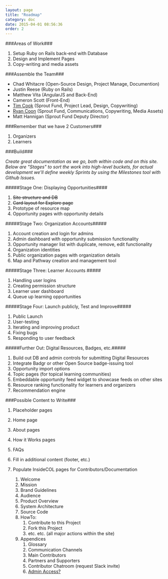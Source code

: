 ```yaml
---
layout: page
title: "Roadmap"
category: doc
date: 2015-04-01 08:56:36
order: 2
---
```


###Areas of Work###

1.  Setup Ruby on Rails back-end with Database
2.  Design and Implement Pages
3.  Copy-writing and media assets

###Assemble the Team###

*   Chad Whitacre (Open-Source Design, Project Manage, Documention)
*   Justin Reese (Ruby on Rails)
*   Matthew Vita (AngularJS and Back-End)
*   Cameron Scott (Front-End)
*   [Tim Cook](mailto:tim@sproutfund.org) (Sprout Fund, Project Lead, Design, Copywriting)
*   [Ryan Coon](mailto:ryan@sproutfund.org) (Sprout Fund, Communications, Copywriting, Media Assets)
*   Matt Hannigan (Sprout Fund Deputy Director)

###Remember that we have 2 Customers###
1. Organizers
2. Learners

###Build###

_Create great documentation as we go, both within code and on this site._
_Below are "Stages" to sort the work into high-level buckets, for actual development we'll define weekly Sprints by using the Milestones tool with Github Issues._


#####Stage One: Displaying Opportunities####

1.  ~~Site structure and DB~~
2.  ~~Card layout for Explore page~~
3.  Prototype of resource map
4.  Opportunity pages with opportunity details

#####Stage Two: Organization Accounts#####

1.  Account creation and login for admins
2.  Admin dashboard with opportunity submission functionality
3.  Opportunity manager list with duplicate, remove, edit functionality
4.  Organization identities
5.  Public organization pages with organization details
6.  Map and Pathway creation and management tool

#####Stage Three: Learner Accounts #####

1.  Handling user logins
2.  Creating permission structure
3.  Learner user dashboard
4.  Queue up learning opportunities

#####Stage Four: Launch publicly, Test and Improve#####

1. Public Launch
2. User-testing
3. Iterating and improving product
4. Fixing bugs
5. Responding to user feedback

#####Further Out: Digital Resources, Badges, etc.#####

1. Build out DB and admin controls for submitting Digital Resources
2. Integrate Badgr or other Open Source badge-issuing tool
3. Opportunity import options
4. Topic pages (for topical learning communities)
5. Embeddable opportunity feed widget to showcase feeds on other sites
6. Resource ranking functionality for learners and organizers
7. Recommendation engine


###Possible Content to Write###

1.  Placeholder pages
2.  Home page
3.  About pages
4.  How it Works pages
5.  FAQs
6.  Fill in additional content (footer, etc.)
7.  Populate InsideCOL pages for Contributors/Documentation

    1.  Welcome
    2.  Mission
    3.  Brand Guidelines
    4.  Audience
    5.  Product Overview
    6.  System Architecture
    7.  Source Code
    8.  HowTo:
        1.  Contribute to this Project
        2.  Fork this Project
        3.  etc. etc. (all major actions within the site)
    9.  Appendices
        1.  Glossary
        2.  Communication Channels
        3.  Main Contributors
        4.  Partners and Supporters
        5.  Contributor Chatroom (request Slack invite)
        6.  [Admin Access?](http://inside.gratipay.com/appendices/access)


